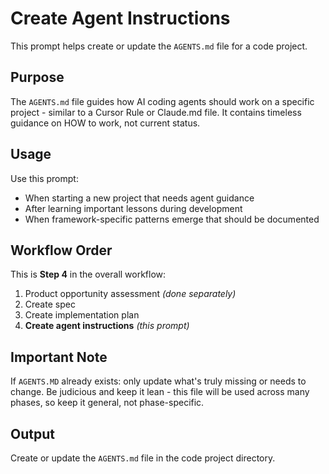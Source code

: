 # Create Agent Instructions

This prompt helps create or update the `AGENTS.md` file for a code project.

## Purpose

The `AGENTS.md` file guides how AI coding agents should work on a specific project - similar to a Cursor Rule or Claude.md file. It contains timeless guidance on HOW to work, not current status.

## Usage

Use this prompt:
- When starting a new project that needs agent guidance
- After learning important lessons during development
- When framework-specific patterns emerge that should be documented

## Workflow Order

This is **Step 4** in the overall workflow:
1. Product opportunity assessment _(done separately)_
2. Create spec
3. Create implementation plan
4. **Create agent instructions** _(this prompt)_

## Important Note

If `AGENTS.MD` already exists: only update what's truly missing or needs to change. Be judicious and keep it lean - this file will be used across many phases, so keep it general, not phase-specific.

## Output

Create or update the `AGENTS.md` file in the code project directory.

